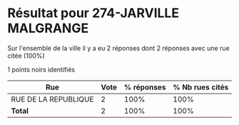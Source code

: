 # Résultat pour 274-JARVILLE MALGRANGE

Sur l'ensemble de la ville il y a eu 2 réponses dont 2 réponses avec une rue citée (100%)

1 points noirs identifiés

| Rue | Vote | % réponses | % Nb rues cités|
|-----|------|------------|----------------|
| RUE DE LA REPUBLIQUE | 2 | 100% | 100%|
| **Total** | 2 | 100% | 100%|
